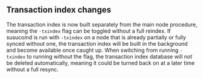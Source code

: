 Transaction index changes
-------------------------

The transaction index is now built separately from the main node procedure,
meaning the `-txindex` flag can be toggled without a full reindex. If susucoind
is run with `-txindex` on a node that is already partially or fully synced
without one, the transaction index will be built in the background and become
available once caught up. When switching from running `-txindex` to running
without the flag, the transaction index database will *not* be deleted
automatically, meaning it could be turned back on at a later time without a full
resync.
